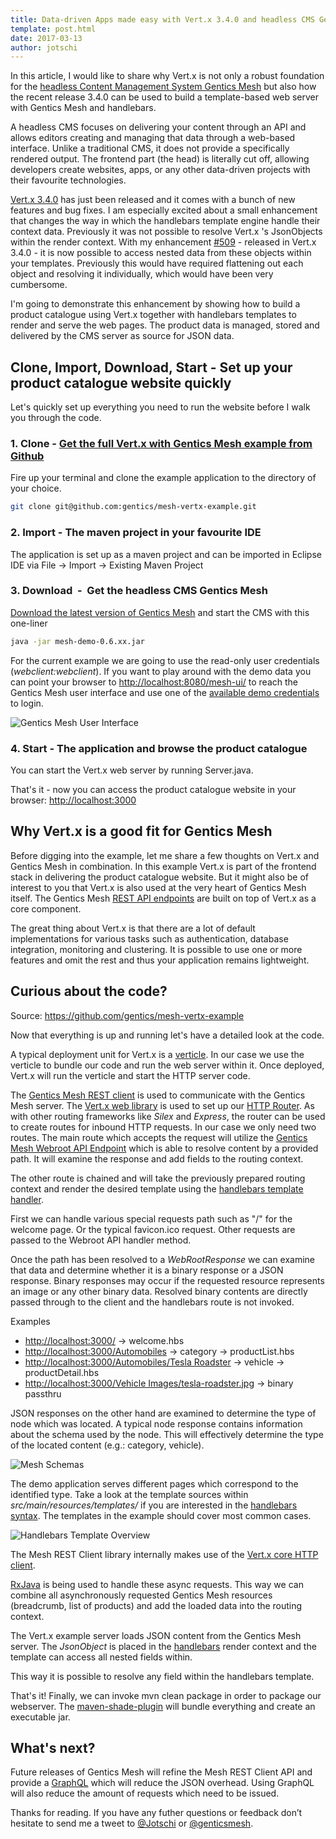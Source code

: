 ```yaml
---
title: Data-driven Apps made easy with Vert.x 3.4.0 and headless CMS Gentics Mesh 
template: post.html
date: 2017-03-13
author: jotschi
---
```


In this article, I would like to share why Vert.x is not only a robust foundation for the [headless Content Management System Gentics Mesh](http://getmesh.io/) but also how the recent release 3.4.0 can be used to build a template-based web server with Gentics Mesh and handlebars.

A headless CMS focuses on delivering your content through an API and allows editors creating and managing that data through a web-based interface. Unlike a traditional CMS, it does not provide a specifically rendered output. The frontend part (the head) is literally cut off, allowing developers create websites, apps, or any other data-driven projects with their favourite technologies.

[Vert.x 3.4.0](http://vertx.io/blog/vert-x-3-4-0-is-released/) has just been released and it comes with a bunch of new features and bug fixes. I am especially excited about a small enhancement that changes the way in which the handlebars template engine handle their context data. Previously it was not possible to resolve Vert.x 's JsonObjects within the render context. With my enhancement [#509](https://github.com/vert-x3/vertx-web/pull/509) - released in Vert.x 3.4.0 - it is now possible to access nested data from these objects within your templates. Previously this would have required flattening out each object and resolving it individually, which would have been very cumbersome.

I'm going to demonstrate this enhancement by showing how to build a product catalogue using Vert.x together with handlebars templates to render and serve the web pages. The product data is managed, stored and delivered by the CMS server as source for JSON data.

## Clone, Import, Download, Start - Set up your product catalogue website quickly

Let's quickly set up everything you need to run the website before I walk you through the code.

### 1.  Clone - [Get the full Vert.x with Gentics Mesh example from Github](https://github.com/gentics/mesh-vertx-example)

Fire up your terminal and clone the example application to the directory of your choice.

```bash
git clone git@github.com:gentics/mesh-vertx-example.git
```

### 2. Import - The maven project in your favourite IDE

The application is set up as a maven project and can be imported in Eclipse IDE via File → Import → Existing Maven Project

### 3. Download  -  Get the headless CMS Gentics Mesh

[Download the latest version of Gentics Mesh](http://getmesh.io/Download) and start the CMS with this one-liner

```bash
java -jar mesh-demo-0.6.xx.jar
```

For the current example we are going to use the read-only user credentials (_webclient:webclient_).
If you want to play around with the demo data you can point your browser to <http://localhost:8080/mesh-ui/> to reach the Gentics Mesh user interface and use one of the [available demo credentials](http://getmesh.io/docs/beta/getting-started.html#_startup) to login.

<img class="img-responsive center-block" src="{{ site_url }}assets/blog/vertx-mesh/mesh-ui.jpg" title="Gentics Mesh User Interface">

### 4. Start - The application and browse the product catalogue

You can start the Vert.x web server by running Server.java.

That's it - now you can access the product catalogue website in your browser: <http://localhost:3000>

## Why Vert.x is a good fit for Gentics Mesh

Before digging into the example, let me share a few thoughts on Vert.x and Gentics Mesh in combination. In this example Vert.x is part of the frontend stack in delivering the product catalogue website. But it might also be of interest to you that Vert.x is also used at the very heart of Gentics Mesh itself. The Gentics Mesh [REST API endpoints](http://getmesh.io/docs/beta/raml/) are built on top of Vert.x as a core component.

The great thing about Vert.x is that there are a lot of default implementations for various tasks such as authentication, database integration, monitoring and clustering. It is possible to use one or more features and omit the rest and thus your application remains lightweight.

## Curious about the code?

Source: <https://github.com/gentics/mesh-vertx-example>

Now that everything is up and running let's have a detailed look at the code.

A typical deployment unit for Vert.x is a [verticle](http://vertx.io/docs/vertx-core/java/#_verticles). In our case we use the verticle to bundle our code and run the web server within it. Once deployed, Vert.x will run the verticle and start the HTTP server code.

<script src="https://gist.github.com/Jotschi/39fc0d3fcd45122eafe68d61bea4c120.js?file=main.java"></script>

The [Gentics Mesh REST client](http://getmesh.io/docs/beta/#_java_rest_client) is used to communicate with the Gentics Mesh server. The [Vert.x web library](http://vertx.io/docs/vertx-web/java/) is used to set up our [HTTP Router](http://vertx.io/docs/vertx-web/java/#_basic_vert_x_web_concepts). As with other routing frameworks like _Silex_ and _Express_, the router can be used to create routes for inbound HTTP requests. In our case we only need two routes. The main route which accepts the request will utilize the [Gentics Mesh Webroot API Endpoint](http://getmesh.io/docs/beta/#_webroot) which is able to resolve content by a provided path. It will examine the response and add fields to the routing context.

The other route is chained and will take the previously prepared routing context and render the desired template using the [handlebars template handler](http://vertx.io/docs/vertx-web/java/#_templates).

<script src="https://gist.github.com/Jotschi/39fc0d3fcd45122eafe68d61bea4c120.js?file=start.java"></script>

First we can handle various special requests path such as "/" for the welcome page. Or the typical favicon.ico request. Other requests are passed to the Webroot API handler method.

<script src="https://gist.github.com/Jotschi/39fc0d3fcd45122eafe68d61bea4c120.js?file=pathHandler.java"></script>

Once the path has been resolved to a _WebRootResponse_ we can examine that data and determine whether it is a binary response or a JSON response. Binary responses may occur if the requested resource represents an image or any other binary data. Resolved binary contents are directly passed through to the client and the handlebars route is not invoked.

Examples

* [http://localhost:3000/](http://localhost:3000/) → welcome.hbs
* [http://localhost:3000/Automobiles](http://localhost:3000/Automobiles) → category → productList.hbs
* [http://localhost:3000/Automobiles/Tesla Roadster](http://localhost:3000/Automobiles/Tesla%20Roadster) → vehicle → productDetail.hbs
* [http://localhost:3000/Vehicle Images/tesla-roadster.jpg](http://localhost:3000/Vehicle%20Images/tesla-roadster.jpg) → binary passthru

JSON responses on the other hand are examined to determine the type of node which was located. A typical node response contains information about the schema used by the node. This will effectively determine the type of the located content (e.g.: category, vehicle).

<script src="https://gist.github.com/Jotschi/39fc0d3fcd45122eafe68d61bea4c120.js?file=routeHandler.java"></script>

<img class="img-responsive center-block" src="{{ site_url }}assets/blog/vertx-mesh/mesh-schemas.jpg" title="Mesh Schemas">

The demo application serves different pages which correspond to the identified type.
Take a look at the template sources within _src/main/resources/templates/_ if you are interested in the [handlebars syntax](http://handlebarsjs.com/). 
The templates in the example should cover most common cases.   

<img class="img-responsive center-block" src="{{ site_url }}assets/blog/vertx-mesh/mesh-vertx-templates.jpg" title="Handlebars Template Overview">

The Mesh REST Client library internally makes use of the [Vert.x core HTTP client](http://vertx.io/docs/vertx-core/java/#_creating_an_http_client).

[RxJava](https://github.com/ReactiveX/RxJava) is being used to handle these async requests. This way we can combine all asynchronously requested Gentics Mesh resources (breadcrumb, list of products) and add the loaded data into the routing context.

The Vert.x example server loads JSON content from the Gentics Mesh server. The _JsonObject_ is placed in the [handlebars](https://github.com/jknack/handlebars.java) render context and the template can access all nested fields within.

This way it is possible to resolve any field within the handlebars template.

<script src="https://gist.github.com/Jotschi/39fc0d3fcd45122eafe68d61bea4c120.js?file=template.example"></script>

That's it! Finally, we can invoke mvn clean package in order to package our webserver. The [maven-shade-plugin](https://maven.apache.org/plugins/maven-shade-plugin/) will bundle everything and create an executable jar.

## What's next?

Future releases of Gentics Mesh will refine the Mesh REST Client API and provide a [GraphQL](http://graphql.org/) which will reduce the JSON overhead. Using GraphQL will also reduce the amount of requests which need to be issued.

Thanks for reading. If you have any futher questions or feedback don’t hesitate to send me a tweet to [@Jotschi](https://twitter.com/Jotschi/) or [@genticsmesh](https://twitter.com/genticsmesh/).
